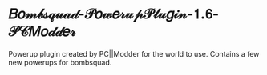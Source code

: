 # 𝐵𝑜𝓂𝒷𝓈𝓆𝓊𝒶𝒹-𝒫𝑜𝓌𝑒𝓇𝓊𝓅𝒫𝓁𝓊𝑔𝒾𝓃-𝟣.𝟨-𝒫𝒞𝑀𝑜𝒹𝒹𝑒𝓇
Powerup plugin created by PC||Modder for the world to use. Contains a few new powerups for bombsquad.

